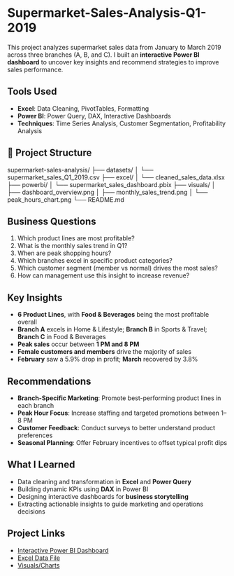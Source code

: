 # Supermarket-Sales-Analysis-Q1-2019

This project analyzes supermarket sales data from January to March 2019 across three branches (A, B, and C).   I built an **interactive Power BI dashboard** to uncover key insights and recommend strategies to improve sales performance.



##  Tools Used
- **Excel**: Data Cleaning, PivotTables, Formatting
- **Power BI**: Power Query, DAX, Interactive Dashboards
- **Techniques**: Time Series Analysis, Customer Segmentation, Profitability Analysis



## 📂 Project Structure

supermarket-sales-analysis/
├── datasets/
│ └── supermarket_sales_Q1_2019.csv
├── excel/
│ └── cleaned_sales_data.xlsx
├── powerbi/
│ └── supermarket_sales_dashboard.pbix
├── visuals/
│ ├── dashboard_overview.png
│ ├── monthly_sales_trend.png
│ └── peak_hours_chart.png
└── README.md



## Business Questions

1. Which product lines are most profitable?
2. What is the monthly sales trend in Q1?
3. When are peak shopping hours?
4. Which branches excel in specific product categories?
5. Which customer segment (member vs normal) drives the most sales?
6. How can management use this insight to increase revenue?



## Key Insights

- **6 Product Lines**, with **Food & Beverages** being the most profitable overall  
- **Branch A** excels in Home & Lifestyle; **Branch B** in Sports & Travel; **Branch C** in Food & Beverages  
- **Peak sales** occur between **1 PM and 8 PM**  
- **Female customers and members** drive the majority of sales  
- **February** saw a 5.9% drop in profit; **March** recovered by 3.8%



## Recommendations

- **Branch-Specific Marketing**: Promote best-performing product lines in each branch  
- **Peak Hour Focus**: Increase staffing and targeted promotions between 1–8 PM  
- **Customer Feedback**: Conduct surveys to better understand product preferences  
- **Seasonal Planning**: Offer February incentives to offset typical profit dips



## What I Learned

- Data cleaning and transformation in **Excel** and **Power Query**  
- Building dynamic KPIs using **DAX** in Power BI  
- Designing interactive dashboards for **business storytelling**  
- Extracting actionable insights to guide marketing and operations decisions



## Project Links

- [Interactive Power BI Dashboard](https://app.powerbi.com/links/ekYw6TeEU1?ctid=47d41471-806d-482c-8d78-5451c5f2cbd5&pbi_source=linkShare)  
- [Excel Data File](https://1drv.ms/x/c/e1781590a66dcd43/EW0huXw_s9dNntqoIoGSEXcBiV9FotwW8QvDIXOCrTCKgw?e=eWXYWj&nav=MTVfezAwMDAwMDAwLTAwMDEtMDAwMC0wMDAwLTAwMDAwMDAwMDAwMH0)    
- [Visuals/Charts](https://drive.google.com/drive/folders/1NdGgWc8J6n9fVjZZmmMhK7lARYIoeWqA?usp=drive_link)
